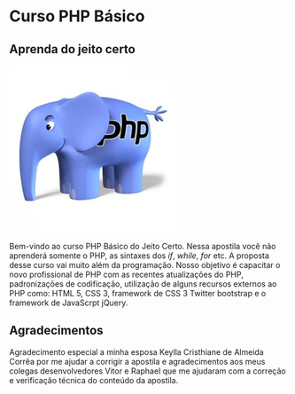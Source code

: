 Curso PHP Básico
================

Aprenda do jeito certo
----------------------

![](img/image1.jpg)

Bem-vindo ao curso PHP Básico do Jeito Certo. Nessa apostila você não
aprenderá somente o PHP, as sintaxes dos *if*, *while*, *for* etc. A
proposta desse curso vai muito além da programação. Nosso objetivo é
capacitar o novo profissional de PHP com as recentes atualizações do
PHP, padronizações de codificação, utilização de alguns recursos
externos ao PHP como: HTML 5, CSS 3, framework de CSS 3 Twitter
bootstrap e o framework de JavaScrpt jQuery.

Agradecimentos
--------------

Agradecimento especial a minha esposa Keylla Cristhiane de Almeida Corrêa por me ajudar a corrigir a apostila e agradecimentos aos meus colegas desenvolvedores Vitor e Raphael que me ajudaram com a correção e verificação técnica do conteúdo da apostila.
